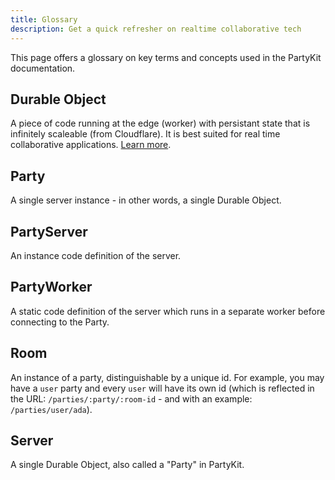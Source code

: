 ```yaml
---
title: Glossary
description: Get a quick refresher on realtime collaborative tech
---
```


This page offers a glossary on key terms and concepts used in the PartyKit documentation.

<!--
## AI Agents

xyz -->
<!--
## Broadcast

xyz -->
<!--
## Client

xyz -->
<!--
## Connection

xyz -->
<!--
## CRDTs

xyz -->

## Durable Object

A piece of code running at the edge (worker) with persistant state that is infinitely scaleable (from Cloudflare). It is best suited for real time collaborative applications. [Learn more](https://www.cloudflare.com/developer-platform/durable-objects/).

<!--
## Multiparty

xyz -->
<!--
## Multiplayer

xyz -->
<!--
## Lobby

xyz -->

## Party

A single server instance - in other words, a single Durable Object.

## PartyServer

An instance code definition of the server.

## PartyWorker

A static code definition of the server which runs in a separate worker before connecting to the Party.

<!--
## Presence

xyz -->

## Room

An instance of a party, distinguishable by a unique id. For example, you may have a `user` party and every `user` will have its own id (which is reflected in the URL: `/parties/:party/:room-id` - and with an example: `/parties/user/ada`).

## Server

A single Durable Object, also called a "Party" in PartyKit.

<!--
## WebSockets

xyz -->
